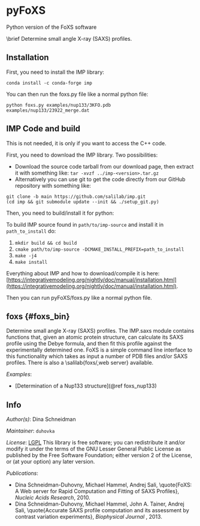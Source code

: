 # pyFoXS
Python version of the FoXS software

\brief Determine small angle X-ray (SAXS) profiles.

## Installation

First, you need to install the IMP library:
```
conda install -c conda-forge imp
```

You can then run the foxs.py file like a normal python file:
```
python foxs.py examples/nup133/3KFO.pdb examples/nup133/23922_merge.dat
```

## IMP Code and build

This is not needed, it is only if you want to access the C++ code.

First, you need to download the IMP library. Two possibilities:

- Download the source code tarball from our download page, then extract it with something like:
`tar -xvzf ../imp-<version>.tar.gz`
- Alternatively you can use git to get the code directly from our GitHub repository with something like:
```
git clone -b main https://github.com/salilab/imp.git
(cd imp && git submodule update --init && ./setup_git.py)
```

Then, you need to build/install it for python:

To build IMP source found in `path/to/imp-source` and install it in
`path_to_install` do:

1. `mkdir build && cd build`
2. `cmake path/to/imp-source -DCMAKE_INSTALL_PREFIX=path_to_install`
3. `make -j4`
4. `make install`

Everything about IMP and how to download/compile it is here: [https://integrativemodeling.org/nightly/doc/manual/installation.html](https://integrativemodeling.org/nightly/doc/manual/installation.html).

Then you can run pyFoXS/foxs.py like a normal python file.

## foxs {#foxs_bin}

Determine small angle X-ray (SAXS) profiles.
The IMP.saxs module contains functions that, given an atomic protein structure,
can calculate its SAXS profile using the Debye formula, and then fit this
profile against the experimentally determined one. FoXS is a simple command
line interface to this functionality which takes as input a number of PDB
files and/or SAXS profiles. There is also a \salilab{foxs/,web server}
available.

_Examples_:
 - [Determination of a Nup133 structure](@ref foxs_nup133)

## Info

_Author(s)_: Dina Schneidman

_Maintainer_: `duhovka`

_License_: [LGPL](https://www.gnu.org/licenses/old-licenses/lgpl-2.1.html)
This library is free software; you can redistribute it and/or
modify it under the terms of the GNU Lesser General Public
License as published by the Free Software Foundation; either
version 2 of the License, or (at your option) any later version.

_Publications_:
 - Dina Schneidman-Duhovny, Michael Hammel, Andrej Sali, \quote{FoXS: A Web server for Rapid Computation and Fitting of SAXS Profiles}, <em>Nucleic Acids Research</em>, 2010.
 - Dina Schneidman-Duhovny, Michael Hammel, John A. Tainer, Andrej Sali, \quote{Accurate SAXS profile computation and its assessment by contrast variation experiments}, <em> Biophysical Journal </em>, 2013.
